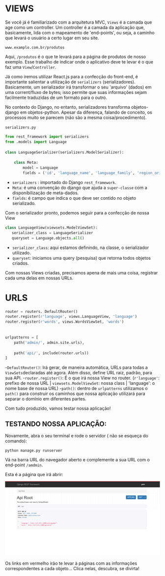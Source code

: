 # VIEWS

Se você já é familiarizado com a arquitetura MVC, `Views` é a camada que age como um controller. Um controller é a camada da aplicação que, basicamente, lida com o mapeamento de 'end-points', ou seja, a caminho que levará o usuário a certo lugar em seu site. 
```
www.examplo.com.br/produtos
```
Aqui, `/produtos` é o que te levará para a página de produtos de nosso exemplo. Esse trabalho de indicar onde o aplicativo deve te levar é o que faz uma `View`/`Controller`. 

Já como iremos utilizar React.js para a confecção do front-end, é importante salientar a utilização de `serializers` (serializadores). Basicamente, um serializador irá transformar o seu 'arquivo' (dados) em uma corrent/fluxo de bytes; isso permite que suas informações sejam facilmente traduzidas de um formato para o outro. 

No contexto do Django, no entanto, serializadores transforma objetos-django em objetos-python. Apesar da diferença, falando de conceito, os processos muito se parecem (não são a mesma coisa/procedimento).

`serializers.py`

```python
from rest_framework import serializers
from .models import Language

class LanguageSerializer(serializers.ModelSerializer):

    class Meta:
        model = Language
        fields = ('id', 'language_name', 'language_family', 'region_origin', 'sentences', 'words')
```
- `serializers` : importado do Django `rest_framework`.
- `Meta`: é uma convenção do django que ajuda a `super-classe` com a disponibilização de meta-dados. 
- `fields`: é campo que indica o que deve ser contido no objeto serializado.  

Com o serializador pronto, podemos seguir para a confecção de nossa View 

```python 
class LanguageView(viewsets.ModelViewSet):
   serializer_class = LanguageSerializer
   queryset = Language.objects.all()

```
- `serializer_class`: aqui estamos definindo, na classe, o serializador utilizado.
- `queryset`: iniciamos uma query (pesquisa) que retorna todos objetos criados. 

Com nossas Views criadas, precisamos apena de mais uma coisa, registrar cada uma delas em nossas URLs.

# URLS

```python
router = routers. DefaultRouter()
router.register(r'language', views.LanguageView, 'language')
router.register(r'words', views.WordsViewSet, 'words')


urlpatterns = [
    path('admin/', admin.site.urls),

    path('api/', include(router.urls))
]
```
-`DefaultRouter()`: Irá gerar, de maneira automática, URLs para todas a `ViewSets`declaradas até agora. Além disso, define URL raiz, padrão, para sua API.
-`router.register()`: É o que irá nossa View no router. (`r'language'`: prefixo de nossa URL | `viewsets.ModelViewSet`: nossa class | 'language': o nome base de nossa URL)
-`path()`: dentro de `urlpatterns` utilizamos o `path()` para construir os caminhos que nossa aplicação utilizará para separar o domínio em diferentes partes. 

Com tudo produzido, vamos testar nossa aplicação!

## TESTANDO NOSSA APLICAÇÃO:

Novamente, abra o seu terminal e rode o servidor ( não se esqueça do comando):

```
python manage.py runserver
```

Vá na barra URL do navegador aberto e complemente a sua URL com o end-point `/amdmin`. 

Esta é a página que irá abrir:

![alt text](..\django\img\image.png)

Os links em vermelho irão te levar à páginas com as informações correspondentes a cada objeto... Clica nelas, descubra, se divirta!
